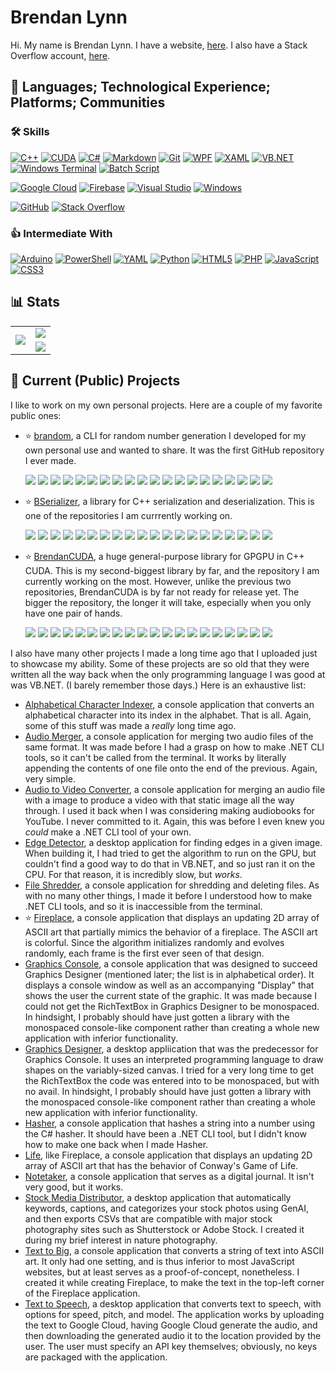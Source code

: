 # Brendan Lynn

Hi. My name is Brendan Lynn. I have a website, [here](https://www.brendanlynn.org). I also have a Stack Overflow account, [here](https://stackoverflow.com/users/22141420/).

## :rocket: Languages; Technological Experience; Platforms; Communities

### :hammer_and_wrench: Skills
[![C++](https://img.shields.io/badge/c++-%2300599C.svg?style=for-the-badge&logo=c%2B%2B&logoColor=white)](https://en.wikipedia.org/wiki/C%2B%2B)
[![CUDA](https://img.shields.io/badge/CUDA-76B900?style=for-the-badge&logo=nvidia&logoColor=white)](https://en.wikipedia.org/wiki/CUDA)
[![C#](https://img.shields.io/badge/c%23-%23239120.svg?style=for-the-badge&logo=csharp&logoColor=white)](https://en.wikipedia.org/wiki/C_Sharp_(programming_language))
[![Markdown](https://img.shields.io/badge/markdown-%23000000.svg?style=for-the-badge&logo=markdown&logoColor=white)](https://en.wikipedia.org/wiki/Markdown)
[![Git](https://img.shields.io/badge/Git-F05032?style=for-the-badge&logo=git&logoColor=white)](https://en.wikipedia.org/wiki/Git)
[![WPF](https://img.shields.io/badge/WPF-5C2D91?style=for-the-badge&logo=microsoft&logoColor=white)](https://en.wikipedia.org/wiki/Windows_Presentation_Foundation)
[![XAML](https://img.shields.io/badge/XAML-0C54C2?style=for-the-badge&logo=xaml&logoColor=white)](https://en.wikipedia.org/wiki/Extensible_Application_Markup_Language)
[![VB.NET](https://img.shields.io/badge/VB.NET-512BD4?style=for-the-badge&logo=.net&logoColor=white)](https://en.wikipedia.org/wiki/Visual_Basic_(.NET))
[![Windows Terminal](https://img.shields.io/badge/Windows%20Terminal-%234D4D4D.svg?style=for-the-badge&logo=windows-terminal&logoColor=white)](https://en.wikipedia.org/wiki/Windows_Terminal)
[![Batch Script](https://img.shields.io/badge/batch_script-%2300f.svg?style=for-the-badge&logo=windows&logoColor=white)](https://en.wikipedia.org/wiki/Batch_file)

[![Google Cloud](https://img.shields.io/badge/GoogleCloud-%234285F4.svg?style=for-the-badge&logo=google-cloud&logoColor=white)](https://en.wikipedia.org/wiki/Google_Cloud_Platform)
[![Firebase](https://img.shields.io/badge/firebase-a08021?style=for-the-badge&logo=firebase&logoColor=ffcd34)](https://en.wikipedia.org/wiki/Firebase)
[![Visual Studio](https://img.shields.io/badge/Visual%20Studio-5C2D91.svg?style=for-the-badge&logo=visual-studio&logoColor=white)](https://en.wikipedia.org/wiki/Visual_Studio)
[![Windows](https://img.shields.io/badge/Windows-0078D6?style=for-the-badge&logo=windows&logoColor=white)](https://en.wikipedia.org/wiki/Windows_10)

[![GitHub](https://img.shields.io/badge/GitHub-181717?style=for-the-badge&logo=github&logoColor=white)](https://en.wikipedia.org/wiki/GitHub)
[![Stack Overflow](https://img.shields.io/badge/Stack_Overflow-FE7A16?style=for-the-badge&logo=stack-overflow&logoColor=white)](https://en.wikipedia.org/wiki/Stack_Overflow)

### :thumbsup: Intermediate With
[![Arduino](https://img.shields.io/badge/-Arduino-00979D?style=for-the-badge&logo=Arduino&logoColor=white)](https://en.wikipedia.org/wiki/Arduino)
[![PowerShell](https://img.shields.io/badge/PowerShell-%235391FE.svg?style=for-the-badge&logo=powershell&logoColor=white)](https://en.wikipedia.org/wiki/PowerShell)
[![YAML](https://img.shields.io/badge/yaml-%23ffffff.svg?style=for-the-badge&logo=yaml&logoColor=151515)](https://en.wikipedia.org/wiki/YAML)
[![Python](https://img.shields.io/badge/python-3670A0?style=for-the-badge&logo=python&logoColor=ffdd54)](https://en.wikipedia.org/wiki/Python_(programming_language))
[![HTML5](https://img.shields.io/badge/html5-%23E34F26.svg?style=for-the-badge&logo=html5&logoColor=white)](https://en.wikipedia.org/wiki/HTML5)
[![PHP](https://img.shields.io/badge/php-%23777BB4.svg?style=for-the-badge&logo=php&logoColor=white)](https://en.wikipedia.org/wiki/PHP)
[![JavaScript](https://img.shields.io/badge/javascript-%23323330.svg?style=for-the-badge&logo=javascript&logoColor=%23F7DF1E)](https://en.wikipedia.org/wiki/JavaScript)
[![CSS3](https://img.shields.io/badge/css3-%231572B6.svg?style=for-the-badge&logo=css3&logoColor=white)](https://en.wikipedia.org/wiki/CSS)

## :bar_chart: Stats

<table>
  <tr>
    <td rowspan="2" align="center"><picture><img src="https://github-readme-stats.vercel.app/api/top-langs/?username=brendanlynn"/></picture></td>
    <td align="center"><a href="https://stackoverflow.com/users/22141420/"><img src="https://stackoverflow.com/users/flair/22141420.png?theme=clean"/></a></td>
  </tr>
  <tr>
    <td align="center"><picture><img src="https://github-readme-stats.vercel.app/api?username=brendanlynn"/></picture></td>
  </tr>
</table>

## :star2: Current (Public) Projects

I like to work on my own personal projects. Here are a couple of my favorite public ones:

* :star: [brandom](https://github.com/brendanlynn/brandom), a CLI for random number generation I developed for my own personal use and wanted to share. It was the first GitHub repository I ever made.
  
  ![](https://badgen.net/github/watchers/brendanlynn/brandom) ![](https://badgen.net/github/branches/brendanlynn/brandom) ![](https://badgen.net/github/releases/brendanlynn/brandom) ![](https://badgen.net/github/tags/brendanlynn/brandom) ![](https://badgen.net/github/stars/brendanlynn/brandom) ![](https://badgen.net/github/forks/brendanlynn/brandom) ![](https://badgen.net/github/contributors/brendanlynn/brandom)
  ![](https://badgen.net/github/tag/brendanlynn/brandom) ![](https://badgen.net/github/release/brendanlynn/brandom?label=latest%20release) ![](https://badgen.net/github/release/brendanlynn/brandom/stable?label=latest%20stable%20release)
  ![](https://badgen.net/github/dependents-repo/brendanlynn/brandom)
  ![](https://badgen.net/github/issues/brendanlynn/brandom) ![](https://badgen.net/github/open-issues/brendanlynn/brandom) ![](https://badgen.net/github/closed-issues/brendanlynn/brandom)
  ![](https://badgen.net/github/prs/brendanlynn/brandom) ![](https://badgen.net/github/open-prs/brendanlynn/brandom) ![](https://badgen.net/github/closed-prs/brendanlynn/brandom) ![](https://badgen.net/github/merged-prs/brendanlynn/brandom)
  ![](https://badgen.net/github/commits/brendanlynn/brandom) ![](https://badgen.net/github/last-commit/brendanlynn/brandom)
* :star: [BSerializer](https://github.com/brendanlynn/BSerializer), a library for C++ serialization and deserialization. This is one of the repositories I am currrently working on.
  
  ![](https://badgen.net/github/watchers/brendanlynn/BSerializer) ![](https://badgen.net/github/branches/brendanlynn/BSerializer) ![](https://badgen.net/github/releases/brendanlynn/BSerializer) ![](https://badgen.net/github/tags/brendanlynn/BSerializer) ![](https://badgen.net/github/stars/brendanlynn/BSerializer) ![](https://badgen.net/github/forks/brendanlynn/BSerializer) ![](https://badgen.net/github/contributors/brendanlynn/BSerializer)
  ![](https://badgen.net/github/tag/brendanlynn/BSerializer) ![](https://badgen.net/github/release/brendanlynn/BSerializer?label=latest%20release) ![](https://badgen.net/github/release/brendanlynn/BSerializer/stable?label=latest%20stable%20release)
  ![](https://badgen.net/github/dependents-repo/brendanlynn/BSerializer)
  ![](https://badgen.net/github/issues/brendanlynn/BSerializer) ![](https://badgen.net/github/open-issues/brendanlynn/BSerializer) ![](https://badgen.net/github/closed-issues/brendanlynn/BSerializer)
  ![](https://badgen.net/github/prs/brendanlynn/BSerializer) ![](https://badgen.net/github/open-prs/brendanlynn/BSerializer) ![](https://badgen.net/github/closed-prs/brendanlynn/BSerializer) ![](https://badgen.net/github/merged-prs/brendanlynn/BSerializer)
  ![](https://badgen.net/github/commits/brendanlynn/BSerializer) ![](https://badgen.net/github/last-commit/brendanlynn/BSerializer)
* :star: [BrendanCUDA](https://github.com/brendanlynn/BrendanCUDA), a huge general-purpose library for GPGPU in C++ CUDA. This is my second-biggest library by far, and the repository I am currently working on the most. However, unlike the previous two repositories, BrendanCUDA is by far not ready for release yet. The bigger the repository, the longer it will take, especially when you only have one pair of hands.
  
  ![](https://badgen.net/github/watchers/brendanlynn/BrendanCUDA) ![](https://badgen.net/github/branches/brendanlynn/BrendanCUDA) ![](https://badgen.net/github/releases/brendanlynn/BrendanCUDA) ![](https://badgen.net/github/tags/brendanlynn/BrendanCUDA) ![](https://badgen.net/github/stars/brendanlynn/BrendanCUDA) ![](https://badgen.net/github/forks/brendanlynn/BrendanCUDA) ![](https://badgen.net/github/contributors/brendanlynn/BrendanCUDA)
  ![](https://badgen.net/github/tag/brendanlynn/BrendanCUDA) ![](https://badgen.net/github/release/brendanlynn/BrendanCUDA?label=latest%20release) ![](https://badgen.net/github/release/brendanlynn/BrendanCUDA/stable?label=latest%20stable%20release)
  ![](https://badgen.net/github/dependents-repo/brendanlynn/BrendanCUDA)
  ![](https://badgen.net/github/issues/brendanlynn/BrendanCUDA) ![](https://badgen.net/github/open-issues/brendanlynn/BrendanCUDA) ![](https://badgen.net/github/closed-issues/brendanlynn/BrendanCUDA)
  ![](https://badgen.net/github/prs/brendanlynn/BrendanCUDA) ![](https://badgen.net/github/open-prs/brendanlynn/BrendanCUDA) ![](https://badgen.net/github/closed-prs/brendanlynn/BrendanCUDA) ![](https://badgen.net/github/merged-prs/brendanlynn/BrendanCUDA)
  ![](https://badgen.net/github/commits/brendanlynn/BrendanCUDA) ![](https://badgen.net/github/last-commit/brendanlynn/BrendanCUDA)

I also have many other projects I made a long time ago that I uploaded just to showcase my ability. Some of these projects are so old that they were written all the way back when the only programming language I was good at was VB.NET. (I barely remember those days.) Here is an exhaustive list:

* [Alphabetical Character Indexer](https://github.com/brendanlynn/Alphabetical-Character-Indexer), a console application that converts an alphabetical character into its index in the alphabet. That is all. Again, some of this stuff was made a _really_ long time ago.
* [Audio Merger](https://github.com/brendanlynn/Audio-Merger), a console application for merging two audio files of the same format. It was made before I had a grasp on how to make .NET CLI tools, so it can't be called from the terminal. It works by literally appending the contents of one file onto the end of the previous. Again, very simple.
* [Audio to Video Converter](https://github.com/brendanlynn/Audio-to-Video-Converter), a console application for merging an audio file with a image to produce a video with that static image all the way through. I used it back when I was considering making audiobooks for YouTube. I never committed to it. Again, this was before I even knew you _could_ make a .NET CLI tool of your own.
* [Edge Detector](https://github.com/brendanlynn/Edge-Detector), a desktop application for finding edges in a given image. When building it, I had tried to get the algorithm to run on the GPU, but couldn't find a good way to do that in VB.NET, and so just ran it on the CPU. For that reason, it is incredibly slow, but _works_.
* [File Shredder](https://github.com/brendanlynn/File-Shredder), a console application for shredding and deleting files. As with no many other things, I made it before I understood how to make .NET CLI tools, and so it is inaccessible from the terminal.
* :star: [Fireplace](https://github.com/brendanlynn/Fireplace), a console application that displays an updating 2D array of ASCII art that partially mimics the behavior of a fireplace. The ASCII art is colorful. Since the algorithm initializes randomly and evolves randomly, each frame is the first ever seen of that design.
* [Graphics Console](https://github.com/brendanlynn/Graphics-Console), a console application that was designed to succeed Graphics Designer (mentioned later; the list is in alphabetical order). It displays a console window as well as an accompanying "Display" that shows the user the current state of the graphic. It was made because I could not get the RichTextBox in Graphics Designer to be monospaced. In hindsight, I probably should have just gotten a library with the monospaced console-like component rather than creating a whole new application with inferior functionality.
* [Graphics Designer](https://github.com/brendanlynn/Graphics-Designer), a desktop appliication that was the predecessor for Graphics Console. It uses an interpreted programming language to draw shapes on the variably-sized canvas. I tried for a very long time to get the RichTextBox the code was entered into to be monospaced, but with no avail. In hindsight, I probably should have just gotten a library with the monospaced console-like component rather than creating a whole new application with inferior functionality.
* [Hasher](https://github.com/brendanlynn/Hasher), a console application that hashes a string into a number using the C# hasher. It should have been a .NET CLI tool, but I didn't know how to make one back when I made Hasher.
* [Life](https://github.com/brendanlynn/Life), like Fireplace, a console application that displays an updating 2D array of ASCII art that has the behavior of Conway's Game of Life.
* [Notetaker](https://github.com/brendanlynn/Notetaker), a console application that serves as a digital journal. It isn't very good, but it works.
* [Stock Media Distributor](https://github.com/brendanlynn/Stock-Media-Distributor), a desktop application that automatically keywords, captions, and categorizes your stock photos using GenAI, and then exports CSVs that are compatible with major stock photography sites such as Shutterstock or Adobe Stock. I created it during my brief interest in nature photography.
* [Text to Big](https://github.com/brendanlynn/Text-to-Big), a console application that converts a string of text into ASCII art. It only had one setting, and is thus inferior to most JavaScript websites, but at least serves as a proof-of-concept, nonetheless. I created it while creating Fireplace, to make the text in the top-left corner of the Fireplace application.
* [Text to Speech](https://github.com/brendanlynn/Text-to-Speech), a desktop application that converts text to speech, with options for speed, pitch, and model. The application works by uploading the text to Google Cloud, having Google Cloud generate the audio, and then downloading the generated audio it to the location provided by the user. The user must specify an API key themselves; obviously, no keys are packaged with the application.
